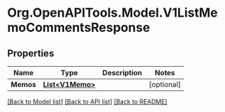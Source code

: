 # Org.OpenAPITools.Model.V1ListMemoCommentsResponse

## Properties

Name | Type | Description | Notes
------------ | ------------- | ------------- | -------------
**Memos** | [**List&lt;V1Memo&gt;**](V1Memo.md) |  | [optional] 

[[Back to Model list]](../README.md#documentation-for-models) [[Back to API list]](../README.md#documentation-for-api-endpoints) [[Back to README]](../README.md)

